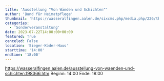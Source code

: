 ```yaml
---
title: 'Ausstellung "Von Wänden und Schichten"'
author: 'Bund für Heimatpflege'
thumbnail: 'https://wasseralfingen.aalen.de/sixcms.php/media.php/226/thumbnails/Von%20W%C3%A4nden%20und%20Schichten.jpg.609318.jpg'
categories:
  - 'Sonderveranstaltung'
date: 2023-07-22T14:00:00+00:00
featured: True
canceled: False
location: 'Sieger-Köder-Haus'
starttime: '14:00'
endtime: '18:00'
---
```

https://wasseralfingen.aalen.de/ausstellung-von-waenden-und-schichten.198366.htm
Beginn: 14:00
 Ende: 18:00